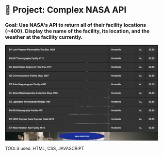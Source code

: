 # 🚀 Project: Complex NASA API

### Goal: Use NASA's API to return all of their facility locations (~400). Display the name of the facility, its location, and the weather at the facility currently. 

![alt tag](compNASA.png)


TOOLS used: HTML, CSS, JAVASCRIPT


